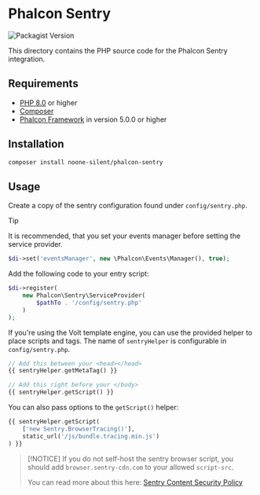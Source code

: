 # Phalcon Sentry

![Packagist Version](https://img.shields.io/packagist/v/noone-silent/phalcon-sentry)

This directory contains the PHP source code for the Phalcon Sentry integration.

## Requirements

- [PHP 8.0](https://www.php.net/) or higher
- [Composer](https://getcomposer.org/)
- [Phalcon Framework](https://phalcon.io) in version 5.0.0 or higher

## Installation

```Bash
composer install noone-silent/phalcon-sentry
```

## Usage

Create a copy of the sentry configuration found under `config/sentry.php`.

> [!TIP]
> It is recommended, that you set your events manager before setting the service provider.

```php
$di->set('eventsManager', new \Phalcon\Events\Manager(), true);
```

Add the following code to your entry script:

```php
$di->register(
    new Phalcon\Sentry\ServiceProvider(
        $pathTo . '/config/sentry.php'
    )
);
```

If you're using the Volt template engine, you can use the provided helper to place scripts and tags.
The name of `sentryHelper` is configurable in `config/sentry.php`.

```php
// Add this between your <head></head>
{{ sentryHelper.getMetaTag() }}
```

```php
// Add this right before your </body>
{{ sentryHelper.getScript() }}
```

You can also pass options to the `getScript()` helper:

```php
{{ sentryHelper.getScript(
    ['new Sentry.BrowserTracing()'],
    static_url('/js/bundle.tracing.min.js')
) }}
```

> [!NOTICE]
> If you do not self-host the sentry browser script,
> you should add `browser.sentry-cdn.com` to your allowed `script-src`.
>
> You can read more about this here: [Sentry Content Security Policy](https://docs.sentry.io/platforms/javascript/install/loader/#content-security-policy)
